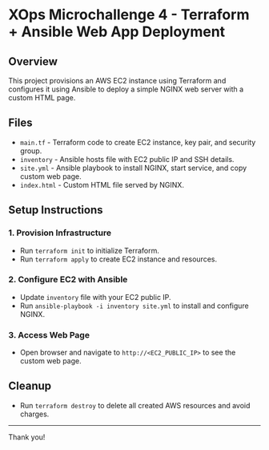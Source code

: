 # XOps Microchallenge 4 - Terraform + Ansible Web App Deployment

## Overview
This project provisions an AWS EC2 instance using Terraform and configures it using Ansible to deploy a simple NGINX web server with a custom HTML page.

## Files
- `main.tf` - Terraform code to create EC2 instance, key pair, and security group.
- `inventory` - Ansible hosts file with EC2 public IP and SSH details.
- `site.yml` - Ansible playbook to install NGINX, start service, and copy custom web page.
- `index.html` - Custom HTML file served by NGINX.

## Setup Instructions

### 1. Provision Infrastructure
- Run `terraform init` to initialize Terraform.
- Run `terraform apply` to create EC2 instance and resources.

### 2. Configure EC2 with Ansible
- Update `inventory` file with your EC2 public IP.
- Run `ansible-playbook -i inventory site.yml` to install and configure NGINX.

### 3. Access Web Page
- Open browser and navigate to `http://<EC2_PUBLIC_IP>` to see the custom web page.

## Cleanup
- Run `terraform destroy` to delete all created AWS resources and avoid charges.

---

Thank you!
